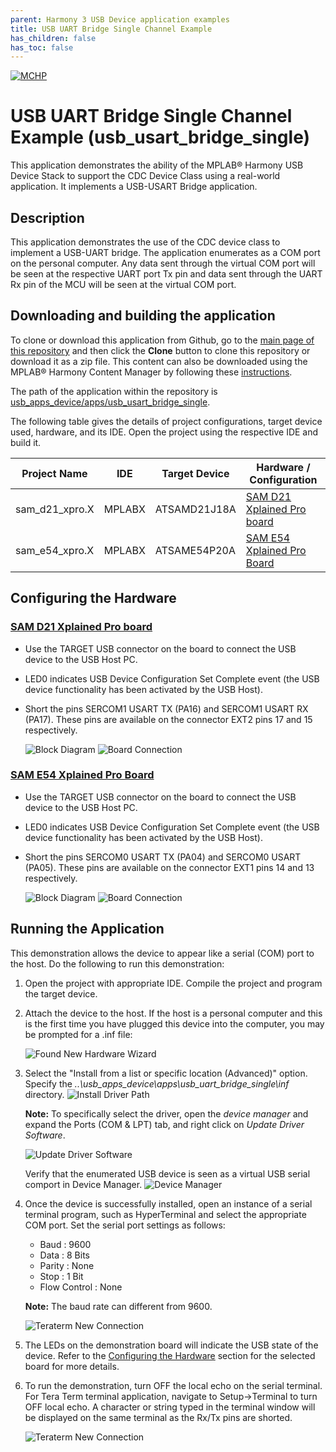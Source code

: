 ```yaml
---
parent: Harmony 3 USB Device application examples
title: USB UART Bridge Single Channel Example 
has_children: false
has_toc: false
---
```


[![MCHP](https://www.microchip.com/ResourcePackages/Microchip/assets/dist/images/logo.png)](https://www.microchip.com)

# USB UART Bridge Single Channel Example (usb_usart_bridge_single)

This application demonstrates the ability of the MPLAB® Harmony USB Device Stack to support the CDC Device Class using a real-world application. It implements a USB-USART Bridge application. 

## Description

This application demonstrates the use of the CDC device class to implement a USB-UART bridge. The application enumerates as a COM port on the personal computer. Any data sent through the virtual COM port will be seen at the respective UART port Tx pin and data sent through the UART Rx pin of the MCU will be seen at the virtual COM port.

## Downloading and building the application

To clone or download this application from Github, go to the [main page of this repository](https://github.com/Microchip-MPLAB-Harmony/usb_apps_device) and then click the **Clone** button to clone this repository or download it as a zip file.
This content can also be downloaded using the MPLAB® Harmony Content Manager by following these [instructions](https://github.com/Microchip-MPLAB-Harmony/contentmanager/wiki).

The path of the application within the repository is [usb_apps_device/apps/usb_usart_bridge_single](https://github.com/Microchip-MPLAB-Harmony/usb_apps_device/tree/master/apps/usb_uart_bridge_single).

The following table gives the details of project configurations, target device used, hardware, and its IDE. Open the project using the respective IDE and build it. 

| Project Name                    | IDE    | Target Device       | Hardware / Configuration                                                   |
| ------------------------------- | ------ | ------------------- | -------------------------------------------------------------------------- |
| sam_d21_xpro.X                  | MPLABX | ATSAMD21J18A        | [SAM D21 Xplained Pro board](#config_2)
| sam_e54_xpro.X                  | MPLABX | ATSAME54P20A        | [SAM E54 Xplained Pro Board](#config_3)                                    |

## <a name="config_title"></a> Configuring the Hardware

### <a name="config_2"></a> [SAM D21 Xplained Pro board](https://www.microchip.com/developmenttools/ProductDetails/atsamd21-xpro)

- Use the TARGET USB connector on the board to connect the USB device to the USB Host PC. 
- LED0 indicates USB Device Configuration Set Complete event (the USB device functionality has been activated by the USB Host). 
- Short the pins SERCOM1 USART TX (PA16) and SERCOM1 USART RX (PA17). These pins are available on the connector EXT2 pins 17 and 15 respectively.  

    ![Block Diagram](images/usb_usart_bridge_dual_block.png)
    ![Board Connection](images/usb_usart_bridge_dual_samd21.png)

### <a name="config_3"></a> [SAM E54 Xplained Pro Board](https://www.microchip.com/developmenttools/productdetails/atsame54-xpro)

- Use the TARGET USB connector on the board to connect the USB device to the USB Host PC.
- LED0 indicates USB Device Configuration Set Complete event (the USB device functionality has been activated by the USB Host).
- Short the pins SERCOM0 USART TX (PA04) and SERCOM0 USART (PA05). These pins are available on the connector EXT1 pins 14 and 13 respectively. 

    ![Block Diagram](images/usb_usart_bridge_single_sam_e54_xpro.png)
    ![Board Connection](images/usb_usart_bridge_dual_same54.png)

## Running the Application

This demonstration allows the device to appear like a serial (COM) port to the host. Do the following to run this demonstration:

1. Open the project with appropriate IDE. Compile the project and program the target device.

1. Attach the device to the host. If the host is a personal computer and this is the first time you have plugged this device into the computer, you may be prompted for a .inf file:

    ![Found New Hardware Wizard](images/cdc_usart_bridge_dual_figure_1.png)

1. Select the "Install from a list or specific location (Advanced)" option. Specify the *..\usb_apps_device\apps\usb_uart_bridge_single\inf* directory.
    ![Install Driver Path](images/cdc_usart_bridge_dual_figure_2.png)

    **Note:** To specifically select the driver, open the *device manager* and expand the Ports (COM & LPT) tab, and right click on *Update Driver Software*.

    ![Update Driver Software](images/cdc_usart_bridge_dual_figure_3.png)

    Verify that the enumerated USB device is seen as a virtual USB serial comport in Device Manager.
    ![Device Manager](images/cdc_usart_bridge_dual_figure_4.png)

1. Once the device is successfully installed, open an instance of a serial terminal program, such as HyperTerminal and select the appropriate COM port. Set the serial port settings as follows:
    - Baud : 9600
    - Data : 8 Bits
    - Parity : None
    - Stop : 1 Bit
    - Flow Control : None

    **Note:** The baud rate can different from 9600.

    ![Teraterm New Connection](images/cdc_usart_bridge_dual_figure_5.png)

1. The LEDs on the demonstration board will indicate the USB state of the device. Refer to the [Configuring the Hardware](#config_title) section for the selected board for more details.
1. To run the demonstration, turn OFF the local echo on the serial terminal. For Tera Term terminal application, navigate to Setup->Terminal to turn OFF local echo. A character or string typed in the terminal window will be displayed on the same terminal as the Rx/Tx pins are shorted.

    ![Teraterm New Connection](images/cdc_usart_bridge_dual_figure_6.png)
